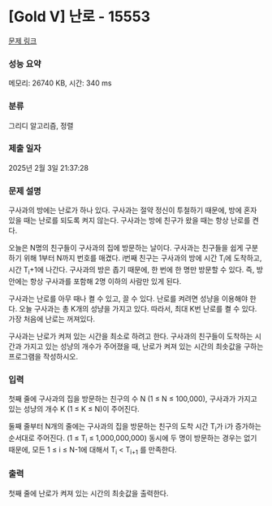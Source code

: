 # [Gold V] 난로 - 15553 

[문제 링크](https://www.acmicpc.net/problem/15553) 

### 성능 요약

메모리: 26740 KB, 시간: 340 ms

### 분류

그리디 알고리즘, 정렬

### 제출 일자

2025년 2월 3일 21:37:28

### 문제 설명

<p>구사과의 방에는 난로가 하나 있다. 구사과는 절약 정신이 투철하기 때문에, 방에 혼자 있을 때는 난로를 되도록 켜지 않는다. 구사과는 방에 친구가 왔을 때는 항상 난로를 켠다.</p>

<p>오늘은 N명의 친구들이 구사과의 집에 방문하는 날이다. 구사과는 친구들을 쉽게 구분하기 위해 1부터 N까지 번호를 매겼다. i번째 친구는 구사과의 방에 시간 T<sub>i</sub>에 도착하고, 시간 T<sub>i</sub>+1에 나간다. 구사과의 방은 좁기 때문에, 한 번에 한 명만 방문할 수 있다. 즉, 방안에는 항상 구사과를 포함해 2명 이하의 사람만 있게 된다.</p>

<p>구사과는 난로를 아무 때나 켤 수 있고, 끌 수 있다. 난로를 켜려면 성냥을 이용해야 한다. 오늘 구사과는 총 K개의 성냥을 가지고 있다. 따라서, 최대 K번 난로를 켤 수 있다. 가장 처음에 난로는 꺼져있다.</p>

<p>구사과는 난로가 켜져 있는 시간을 최소로 하려고 한다. 구사과의 친구들이 도착하는 시간과 가지고 있는 성냥의 개수가 주어졌을 때, 난로가 켜져 있는 시간의 최솟값을 구하는 프로그램을 작성하시오.</p>

### 입력 

 <p>첫째 줄에 구사과의 집을 방문하는 친구의 수 N (1 ≤ N ≤ 100,000), 구사과가 가지고 있는 성냥의 개수 K (1 ≤ K ≤ N)이 주어진다.</p>

<p>둘째 줄부터 N개의 줄에는 구사과의 집을 방문하는 친구의 도착 시간 T<sub>i</sub>가 i가 증가하는 순서대로 주어진다. (1 ≤ T<sub>i</sub> ≤ 1,000,000,000) 동시에 두 명이 방문하는 경우는 없기 때문에, 모든 1 ≤ i ≤ N-1에 대해서 T<sub>i</sub> < T<sub>i+1</sub> 를 만족한다.</p>

### 출력 

 <p>첫째 줄에 난로가 켜져 있는 시간의 최솟값을 출력한다.</p>

